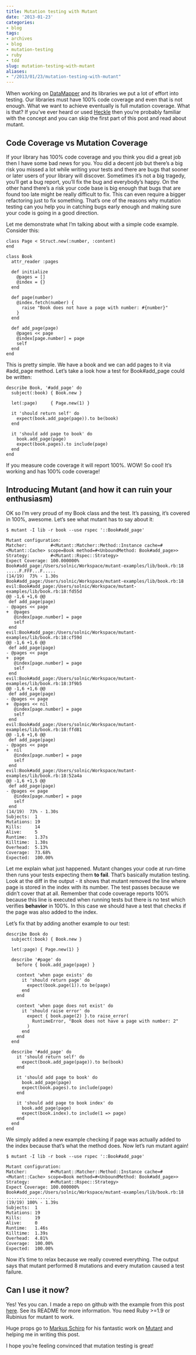 ```yaml
---
title: Mutation testing with Mutant
date: '2013-01-23'
categories:
- blog
tags:
- archives
- blog
- mutation-testing
- ruby
- tdd
slug: mutation-testing-with-mutant
aliases:
- "/2013/01/23/mutation-testing-with-mutant"
---
```


When working on [DataMapper](https://github.com/datamapper) and its libraries we put a lot of effort into testing. Our libraries must have 100% code coverage and even that is not enough. What we want to achieve eventually is full mutation coverage. What is that? If you’ve ever heard or used [Heckle](https://github.com/seattlerb/heckle) then you’re probably familiar with the concept and you can skip the first part of this post and read about mutant.

## Code Coverage vs Mutation Coverage

If your library has 100% code coverage and you think you did a great job then I have some bad news for you. You did a decent job but there’s a big risk you missed a lot while writing your tests and there are bugs that sooner or later users of your library will discover. Sometimes it’s not a big tragedy, you’ll get a bug report, you’ll fix the bug and everybody’s happy. On the other hand there’s a risk your code base is big enough that bugs that are found too late might be really difficult to fix. This can even require a bigger refactoring just to fix something. That’s one of the reasons why mutation testing can you help you in catching bugs early enough and making sure your code is going in a good direction.

Let me demonstrate what I’m talking about with a simple code example. Consider this:

```generic
class Page < Struct.new(:number, :content)
end

class Book
  attr_reader :pages

  def initialize
    @pages = []
    @index = {}
  end

  def page(number)
    @index.fetch(number) {
      raise "Book does not have a page with number: #{number}"
    }
  end

  def add_page(page)
    @pages << page
    @index[page.number] = page
    self
  end
end

```

This is pretty simple. We have a book and we can add pages to it via #add_page method. Let’s take a look how a test for Book#add_page could be written:

```generic
describe Book, '#add_page' do
  subject(:book) { Book.new }

  let(:page)     { Page.new(1) }

  it 'should return self' do
    expect(book.add_page(page)).to be(book)
  end

  it 'should add page to book' do
    book.add_page(page)
    expect(book.pages).to include(page)
  end
end

```

If you measure code coverage it will report 100%. WOW! So cool! It’s working and has 100% code coverage!

## Introducing Mutant (and how it can ruin your enthusiasm)

OK so I’m very proud of my Book class and the test. It’s passing, it’s covered in 100%, awesome. Let’s see what mutant has to say about it:

```generic
$ mutant -I lib -r book --use rspec '::Book#add_page'

Mutant configuration:
Matcher:         #<Mutant::Matcher::Method::Instance cache=#<Mutant::Cache> scope=Book method=#<UnboundMethod: Book#add_page>>
Strategy:        #<Mutant::Rspec::Strategy>
Expect Coverage: 100.000000%
Book#add_page:/Users/solnic/Workspace/mutant-examples/lib/book.rb:18
.....F.FFF...F.....
(14/19)  73% - 1.30s
Book#add_page:/Users/solnic/Workspace/mutant-examples/lib/book.rb:18
evil:Book#add_page:/Users/solnic/Workspace/mutant-examples/lib/book.rb:18:fd55d
@@ -1,6 +1,6 @@
 def add_page(page)
- @pages << page
+  @pages
   @index[page.number] = page
   self
 end
evil:Book#add_page:/Users/solnic/Workspace/mutant-examples/lib/book.rb:18:cf59d
@@ -1,6 +1,6 @@
 def add_page(page)
- @pages << page
+  page
   @index[page.number] = page
   self
 end
evil:Book#add_page:/Users/solnic/Workspace/mutant-examples/lib/book.rb:18:3f9b5
@@ -1,6 +1,6 @@
 def add_page(page)
- @pages << page
+  @pages << nil
   @index[page.number] = page
   self
 end
evil:Book#add_page:/Users/solnic/Workspace/mutant-examples/lib/book.rb:18:ffd81
@@ -1,6 +1,6 @@
 def add_page(page)
- @pages << page
+  nil
   @index[page.number] = page
   self
 end
evil:Book#add_page:/Users/solnic/Workspace/mutant-examples/lib/book.rb:18:52a4a
@@ -1,6 +1,5 @@
 def add_page(page)
- @pages << page
   @index[page.number] = page
   self
 end
(14/19)  73% - 1.30s
Subjects:  1
Mutations: 19
Kills:     14
Alive:     5
Runtime:   1.37s
Killtime:  1.30s
Overhead:  5.13%
Coverage:  73.68%
Expected:  100.00%

```

Let me explain what just happened. Mutant changes your code at run-time then runs your tests expecting them **to fail**. That’s basically mutation testing. Look at the diff in the output - it shows that mutant removed the line where page is stored in the index with its number. The test passes because we didn’t cover that at all. Remember that code coverage reports 100% because this line is executed when running tests but there is no test which verifies **behavior** in 100%. In this case we should have a test that checks if the page was also added to the index.

Let’s fix that by adding another example to our test:

```generic
describe Book do
  subject(:book) { Book.new }

  let(:page) { Page.new(1) }

  describe '#page' do
    before { book.add_page(page) }

    context 'when page exists' do
      it 'should return page' do
        expect(book.page(1)).to be(page)
      end
    end

    context 'when page does not exist' do
      it 'should raise error' do
        expect { book.page(2) }.to raise_error(
          RuntimeError, "Book does not have a page with number: 2"
        )
      end
    end
  end

  describe '#add_page' do
    it 'should return self' do
      expect(book.add_page(page)).to be(book)
    end

    it 'should add page to book' do
      book.add_page(page)
      expect(book.pages).to include(page)
    end

    it 'should add page to book index' do
      book.add_page(page)
      expect(book.index).to include(1 => page)
    end
  end
end

```

We simply added a new example checking if page was actually added to the index because that’s what the method does. Now let’s run mutant again!

```generic
$ mutant -I lib -r book --use rspec '::Book#add_page'

Mutant configuration:
Matcher:         #<Mutant::Matcher::Method::Instance cache=#<Mutant::Cache> scope=Book method=#<UnboundMethod: Book#add_page>>
Strategy:        #<Mutant::Rspec::Strategy>
Expect Coverage: 100.000000%
Book#add_page:/Users/solnic/Workspace/mutant-examples/lib/book.rb:18
...................
(19/19) 100% - 1.39s
Subjects:  1
Mutations: 19
Kills:     19
Alive:     0
Runtime:   1.46s
Killtime:  1.39s
Overhead:  4.81%
Coverage:  100.00%
Expected:  100.00%

```

Now it’s time to relax because we really covered everything. The output says that mutant performed 8 mutations and every mutation caused a test failure.

## Can I use it now?

Yes! Yes you can. I made a repo on github with the example from this post [here](https://github.com/solnic/mutant-examples). See its README for more information. You need Ruby >=1.9 or Rubinius for mutant to work.

Huge props go to [Markus Schirp](https://github.com/mbj) for his fantastic work on [Mutant](https://github.com/mbj/mutant) and helping me in writing this post.

I hope you’re feeling convinced that mutation testing is great!

